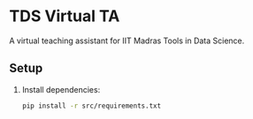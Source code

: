 # TDS Virtual TA
A virtual teaching assistant for IIT Madras Tools in Data Science.

## Setup
1. Install dependencies:
   ```bash
   pip install -r src/requirements.txt
   